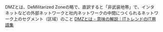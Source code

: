 DMZとは、DeMilitarized Zoneの略で、直訳すると「非武装地帯」で、インタネットなどの外部ネットワークと社内ネットワークの中間につくられるネットワーク上のセグメント（区域）のこと
[DMZとは - 意味の解説｜ITトレンドのIT用語集](https://it-trend.jp/words/dmz)